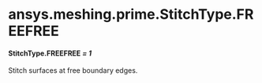 # ansys.meshing.prime.StitchType.FREEFREE



#### StitchType.FREEFREE *= 1*

Stitch surfaces at free boundary edges.

<!-- !! processed by numpydoc !! -->
